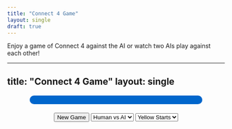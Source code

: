 ```yaml
---
title: "Connect 4 Game"
layout: single
draft: true
---
```


Enjoy a game of Connect 4 against the AI or watch two AIs play against each other!


---
title: "Connect 4 Game"
layout: single
---

<div id="game-container">
  <div id="game-board"></div>
  <div id="controls">
    <button id="new-game">New Game</button>
    <select id="player-type">
      <option value="human">Human vs AI</option>
      <option value="ai">AI vs AI</option>
    </select>
    <select id="starting-player">
      <option value="1">Yellow Starts</option>
      <option value="2">Red Starts</option>
    </select>
  </div>
  <div id="status"></div>
</div>

<script>
class Connect4 {
  constructor(rows = 6, columns = 7) {
    this.rows = rows;
    this.columns = columns;
    this.board = Array(rows).fill().map(() => Array(columns).fill(0));
    this.currentPlayer = 1;
    this.gameOver = false;
    this.winner = null;
  }

  makeMove(column) {
    if (this.gameOver || column < 0 || column >= this.columns) return false;
    
    for (let row = this.rows - 1; row >= 0; row--) {
      if (this.board[row][column] === 0) {
        this.board[row][column] = this.currentPlayer;
        this.checkWin(row, column);
        this.currentPlayer = 3 - this.currentPlayer;
        return true;
      }
    }
    
    return false;
  }

  checkWin(row, col) {
    const directions = [[0, 1], [1, 0], [1, 1], [1, -1]];
    for (let [dx, dy] of directions) {
      if (this.checkLine(row, col, dx, dy)) {
        this.gameOver = true;
        this.winner = 3 - this.currentPlayer;
        return;
      }
    }
    if (this.isFull()) {
      this.gameOver = true;
    }
  }

  checkLine(row, col, dx, dy) {
    const player = this.board[row][col];
    let count = 1;
    for (let i = 1; i <= 3; i++) {
      const r = row + i * dx;
      const c = col + i * dy;
      if (r < 0 || r >= this.rows || c < 0 || c >= this.columns || this.board[r][c] !== player) break;
      count++;
    }
    for (let i = 1; i <= 3; i++) {
      const r = row - i * dx;
      const c = col - i * dy;
      if (r < 0 || r >= this.rows || c < 0 || c >= this.columns || this.board[r][c] !== player) break;
      count++;
    }
    return count >= 4;
  }

  isFull() {
    return this.board[0].every(cell => cell !== 0);
  }

  reset() {
    this.board = Array(this.rows).fill().map(() => Array(this.columns).fill(0));
    this.currentPlayer = 1;
    this.gameOver = false;
    this.winner = null;
  }
}

class AIPlayer {
  makeMove(game) {
    const validMoves = game.board[0].map((cell, index) => cell === 0 ? index : -1).filter(index => index !== -1);
    return validMoves[Math.floor(Math.random() * validMoves.length)];
  }
}

const game = new Connect4();
const aiPlayer = new AIPlayer();
let playerTypes = { 1: 'Human', 2: 'AI' };

function createBoard() {
  const gameBoard = document.getElementById('game-board');
  gameBoard.innerHTML = '';
  for (let row = 0; row < game.rows; row++) {
    for (let col = 0; col < game.columns; col++) {
      const cell = document.createElement('div');
      cell.className = 'cell';
      cell.dataset.row = row;
      cell.dataset.col = col;
      cell.addEventListener('click', () => makeMove(col));
      gameBoard.appendChild(cell);
    }
  }
}

function updateBoard() {
  for (let row = 0; row < game.rows; row++) {
    for (let col = 0; col < game.columns; col++) {
      const cell = document.querySelector(`.cell[data-row="${row}"][data-col="${col}"]`);
      cell.className = `cell player${game.board[row][col]}`;
    }
  }
}

function updateStatus() {
  const status = document.getElementById('status');
  if (game.gameOver) {
    if (game.winner) {
      status.textContent = `Player ${game.winner === 1 ? 'Red' : 'Yellow'} wins!`;
    } else {
      status.textContent = "It's a draw!";
    }
  } else {
    status.textContent = `Current player: ${game.currentPlayer === 1 ? 'Yellow' : 'Red'}`;
  }
}

function makeMove(column) {
  if (game.makeMove(column)) {
    updateBoard();
    updateStatus();
    if (!game.gameOver && playerTypes[game.currentPlayer] === 'AI') {
      setTimeout(() => {
        const aiMove = aiPlayer.makeMove(game);
        makeMove(aiMove);
      }, 500);
    }
  }
}

function startNewGame() {
  game.reset();
  playerTypes = {
    1: document.getElementById('player-type').value === 'human' ? 'Human' : 'AI',
    2: 'AI'
  };
  game.currentPlayer = parseInt(document.getElementById('starting-player').value);
  updateBoard();
  updateStatus();
  if (playerTypes[game.currentPlayer] === 'AI') {
    makeMove(aiPlayer.makeMove(game));
  }
}

document.getElementById('new-game').addEventListener('click', startNewGame);
document.getElementById('player-type').addEventListener('change', startNewGame);
document.getElementById('starting-player').addEventListener('change', startNewGame);

createBoard();
updateBoard();
updateStatus();
</script>

<style>
#game-container {
  display: flex;
  flex-direction: column;
  align-items: center;
  margin-top: 20px;
}

#game-board {
  display: grid;
  grid-template-columns: repeat(7, 50px);
  grid-gap: 5px;
  background-color: #0066cc;
  padding: 10px;
  border-radius: 10px;
}

.cell {
  width: 50px;
  height: 50px;
  background-color: white;
  border-radius: 50%;
  cursor: pointer;
}

.player1 {
  background-color: yellow;
}

.player2 {
  background-color: red;
}

#controls {
  margin-top: 20px;
}

#status {
  margin-top: 10px;
  font-weight: bold;
}
</style>
